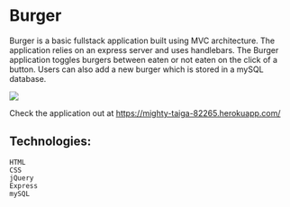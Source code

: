 # Burger

Burger is a basic fullstack application built using MVC architecture. The application relies on an express server and uses handlebars. The Burger application toggles burgers between eaten or not eaten on the click of a button. Users can also add a new burger which is stored in a mySQL database. 

![](Burgers.gif)

Check the application out at https://mighty-taiga-82265.herokuapp.com/

## Technologies:
    HTML 
    CSS
    jQuery
    Express
    mySQL

